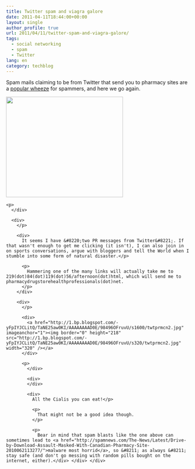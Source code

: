 ```yaml
---
title: Twitter spam and viagra galore
date: 2011-04-11T18:44:00+00:00
layout: single
author_profile: true
url: 2011/04/11/twitter-spam-and-viagra-galore/
tags:
  - social networking
  - spam
  - Twitter
lang: en
category: techblog
---
```

<div dir="ltr" trbidi="on">
  Spam mails claiming to be from Twitter that send you to pharmacy sites are a <a href="http://www.hoax-slayer.com/pharmacy-spam-twitter-messages.shtml">popular wheeze</a> for spammers, and here we go again.</p> 
  
  <div>
    <div>
      <a href="http://2.bp.blogspot.com/-hh2BnedIABI/TaNEs-5awwI/AAAAAAAAD0A/xEMAaDnGQy4/s1600/twtprmcn1.jpg" imageanchor="1"><img border="0" height="275" src="http://2.bp.blogspot.com/-hh2BnedIABI/TaNEs-5awwI/AAAAAAAAD0A/xEMAaDnGQy4/s320/twtprmcn1.jpg" width="320" /></a>
    </div>
    
    <p>
      </div> 
      
      <div>
        </p> 
        
        <div>
          It seems I have &#8220;two PR messages from Twitter&#8221;. If that wasn't enough to get me clicking (it isn't), I can also join in on sports conversations, argue with bloggers and tell the World when I stumble into some form of natural disaster.</p> 
          
          <p>
            Hammering one of the many links will actually take me to 219(dot)84(dot)119(dot)56/afternoon(dot)html, which will send me to pharmacydrugstorehealthprofessionals(dot)net.
          </p>
        </div>
        
        <div>
          </p> 
          
          <div>
            <a href="http://1.bp.blogspot.com/-yFpIYJCLitQ/TaNE25aw0KI/AAAAAAAAD0E/98496OFruvU/s1600/twtprmcn2.jpg" imageanchor="1"><img border="0" height="218" src="http://1.bp.blogspot.com/-yFpIYJCLitQ/TaNE25aw0KI/AAAAAAAAD0E/98496OFruvU/s320/twtprmcn2.jpg" width="320" /></a>
          </div>
          
          <p>
            </div> 
            
            <div>
            </div>
            
            <div>
              All the Cialis you can eat!</p> 
              
              <p>
                That might not be a good idea though.
              </p>
              
              <p>
                Bear in mind that spam blasts like the one above can sometimes lead to <a href="http://spamnews.com/The-News/Latest/Drive-by-Download-Assault-Masked-With-Canadian-Pharmacy-Site-2010062113277/">malware most horrid</a>, so &#8211; as always &#8211; stay safe (and don't go messing with random pills bought on the internet, either).</div> </div> </div>